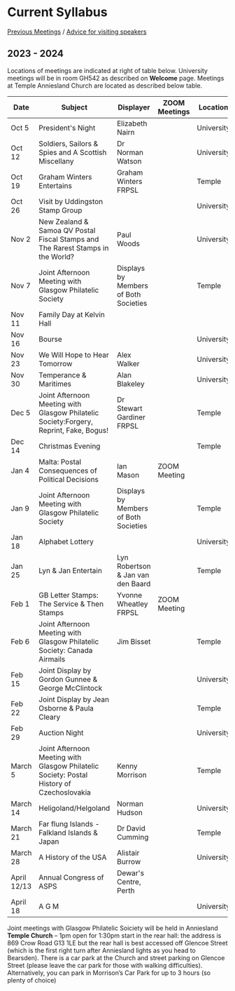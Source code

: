 # Current Syllabus

[Previous Meetings](./previous-meetings) / [Advice for visiting speakers](./advice-for-visiting-speakers)

## 2023 - 2024 ##

Locations of meetings are indicated at right of table below. University meetings will be in room GH542 as described on **Welcome** page. Meetings at Temple Anniesland Church are located as described below table.

Date  | Subject | Displayer | ZOOM Meetings| Location|
----- | ------- | --------- | -------------| -------- |
Oct 5  | President's Night | Elizabeth Nairn |              |University
Oct 12 | Soldiers, Sailors & Spies and A Scottish Miscellany | Dr Norman Watson |               |University
Oct 19 | Graham Winters Entertains | Graham Winters FRPSL |              |Temple
Oct 26 | Visit by Uddingston Stamp Group |              |               |University
Nov 2  | New Zealand & Samoa QV Postal Fiscal Stamps and The Rarest Stamps in the World? | Paul Woods |              |University
Nov 7  | Joint Afternoon Meeting with Glasgow Philatelic Society | Displays by Members of Both Societies |             | Temple
Nov 11 | Family Day at Kelvin Hall
Nov 16 | Bourse |              |                 |University
Nov 23 | We Will Hope to Hear Tomorrow| Alex Walker |              |University
Nov 30 | Temperance & Maritimes | Alan Blakeley |              |University
Dec 5  | Joint Afternoon Meeting with Glasgow Philatelic Society:Forgery, Reprint, Fake, Bogus! | Dr Stewart Gardiner FRPSL|            | Temple
Dec 14 | Christmas Evening |             |             | Temple
Jan 4  | Malta: Postal Consequences of Political Decisions | Ian Mason | ZOOM Meeting
Jan 9  | Joint Afternoon Meeting with Glasgow Philatelic Society | Displays by Members of Both Societies|             | Temple
Jan 18 | Alphabet Lottery |              |             | University
Jan 25 | Lyn & Jan Entertain | Lyn Robertson & Jan van den Baard|             |Temple
Feb 1  | GB Letter Stamps: The Service & Then Stamps| Yvonne Wheatley FRPSL | ZOOM Meeting
Feb 6  | Joint Afternoon Meeting with Glasgow Philatelic Society: Canada Airmails | Jim Bisset |             | Temple
Feb 15 | Joint Display by Gordon Gunnee & George McClintock |               |             |University
Feb 22 | Joint Display by Jean Osborne & Paula Cleary |                |               |Temple
Feb 29 | Auction Night |             |             | University
March 5  | Joint Afternoon Meeting with Glasgow Philatelic Society: Postal History of Czechoslovakia | Kenny Morrison|             | Temple
March 14 | Heligoland/Helgoland | Norman Hudson |               |University
March 21 | Far flung Islands - Falkland Islands & Japan | Dr David Cumming |              |Temple
March 28 |  A History of the USA | Alistair Burrow |               |University
April 12/13 | Annual Congress of ASPS | Dewar's Centre, Perth
April 18 | A G M | |              |University

Joint meetings with Glasgow Philatelic Soiciety will  be held in Anniesland **Temple Church** – 1pm open for 1:30pm start in the rear hall: the address is 869 Crow Road G13 1LE but the rear hall is best accessed off Glencoe Street (which is the first right turn after Anniesland lights as you head to Bearsden). There is a car park at the Church and street parking on Glencoe Street (please leave the car park for those with walking difficulties). Alternatively, you can park in Morrison’s Car Park for up to 3 hours (so plenty of choice)


